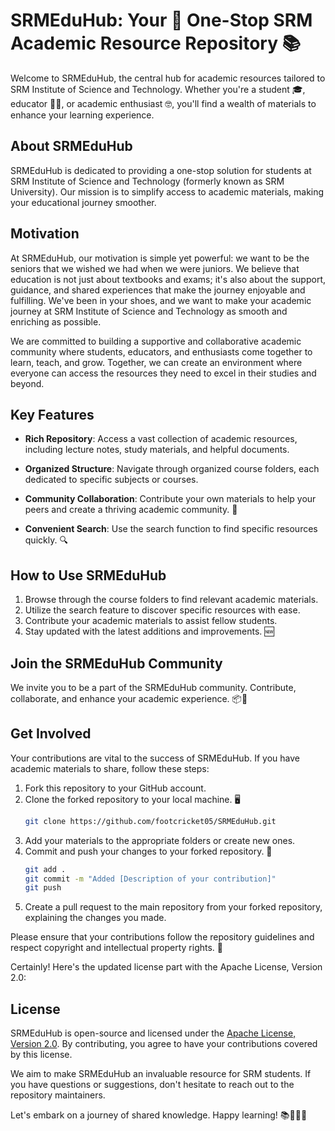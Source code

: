 # SRMEduHub: Your 🚀 One-Stop SRM Academic Resource Repository 📚

Welcome to SRMEduHub, the central hub for academic resources tailored to SRM Institute of Science and Technology. Whether you're a student 🎓, educator 👩‍🏫, or academic enthusiast 🤓, you'll find a wealth of materials to enhance your learning experience.

## About SRMEduHub

SRMEduHub is dedicated to providing a one-stop solution for students at SRM Institute of Science and Technology (formerly known as SRM University). Our mission is to simplify access to academic materials, making your educational journey smoother.

## Motivation

At SRMEduHub, our motivation is simple yet powerful: we want to be the seniors that we wished we had when we were juniors. We believe that education is not just about textbooks and exams; it's also about the support, guidance, and shared experiences that make the journey enjoyable and fulfilling. We've been in your shoes, and we want to make your academic journey at SRM Institute of Science and Technology as smooth and enriching as possible.

We are committed to building a supportive and collaborative academic community where students, educators, and enthusiasts come together to learn, teach, and grow. Together, we can create an environment where everyone can access the resources they need to excel in their studies and beyond.

## Key Features

- **Rich Repository**: Access a vast collection of academic resources, including lecture notes, study materials, and helpful documents.

- **Organized Structure**: Navigate through organized course folders, each dedicated to specific subjects or courses.

- **Community Collaboration**: Contribute your own materials to help your peers and create a thriving academic community. 🤝

- **Convenient Search**: Use the search function to find specific resources quickly. 🔍

## How to Use SRMEduHub

1. Browse through the course folders to find relevant academic materials.
2. Utilize the search feature to discover specific resources with ease.
3. Contribute your academic materials to assist fellow students.
4. Stay updated with the latest additions and improvements. 🆕

## Join the SRMEduHub Community

We invite you to be a part of the SRMEduHub community. Contribute, collaborate, and enhance your academic experience. 📦🚀

## Get Involved

Your contributions are vital to the success of SRMEduHub. If you have academic materials to share, follow these steps:

1. Fork this repository to your GitHub account.
2. Clone the forked repository to your local machine. 🖥️
   ```bash
   git clone https://github.com/footcricket05/SRMEduHub.git
   ```
3. Add your materials to the appropriate folders or create new ones.
4. Commit and push your changes to your forked repository. 💬
   ```bash
   git add .
   git commit -m "Added [Description of your contribution]"
   git push
   ```
5. Create a pull request to the main repository from your forked repository, explaining the changes you made.

Please ensure that your contributions follow the repository guidelines and respect copyright and intellectual property rights. 📜

Certainly! Here's the updated license part with the Apache License, Version 2.0:

## License

SRMEduHub is open-source and licensed under the [Apache License, Version 2.0](https://www.apache.org/licenses/LICENSE-2.0). By contributing, you agree to have your contributions covered by this license.

We aim to make SRMEduHub an invaluable resource for SRM students. If you have questions or suggestions, don't hesitate to reach out to the repository maintainers. 

Let's embark on a journey of shared knowledge. Happy learning! 📚🤗👩‍🏫
